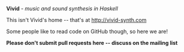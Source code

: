 **Vivid** - *music and sound synthesis in Haskell*

This isn't Vivid's home -- that's at http://vivid-synth.com

Some people like to read code on GitHub though, so here we are!

**Please don't submit pull requests here -- discuss on the mailing list**
